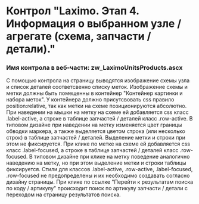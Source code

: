﻿---
description: 2.4.10.0
---
# Контрол "Laximo. Этап 4. Информация о выбранном узле / агрегате (схема, запчасти / детали)."
### Имя контрола в веб-части: zw_LaximoUnitsProducts.ascx
С помощью контрола на страницу выводятся изображение схемы узла и список деталей соответсвенно списку меток.
Изображение схемы и метки должны быть помещенны в контейнер "Контейнер картинки и набора меток". У контейнера должно присутсвовать css правило position:relative, так как метки на схеме позиционируются абсолютно.
При наведении на мышки на метку на схеме ей добавляется css класс .label-active, а строке в таблице запчастей / деталей класс .row-active. В типовом дизайне при наведении на метку изменяется цвет границы обводки маркера, а также выделяется цветом строка (или несколько строк) в таблице запчастей / деталей. 
Выделение метки и строки при этом не фиксируется.
При клике по метке на схеме ей добавляется css класс .label-focused, а строке в таблице запчастей / деталей класс .row-focused. В типовом дизайне при клике на метку поведение аналогично наведению на метку, но при этом выделение метки и строки таблицы фиксируется.
Стили для классов .label-active, .row-active, .label-focused, .row-focused не предопределены и их необходимо создавать согласно дизайну страницы.
При клике по ссылке "Перейти к результатам поиска по коду / артикулу" происходит поиск по артикулу запчасти / детали с переходом на страницу результатов поиска.
